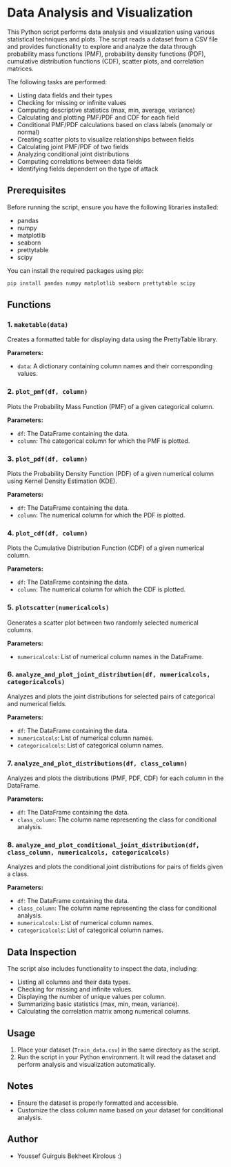 # Data Analysis and Visualization

This Python script performs data analysis and visualization using various statistical techniques and plots. The script reads a dataset from a CSV file and provides functionality to explore and analyze the data through probability mass functions (PMF), probability density functions (PDF), cumulative distribution functions (CDF), scatter plots, and correlation matrices.

The following tasks are performed:
- Listing data fields and their types
- Checking for missing or infinite values
- Computing descriptive statistics (max, min, average, variance)
- Calculating and plotting PMF/PDF and CDF for each field
- Conditional PMF/PDF calculations based on class labels (anomaly or normal)
- Creating scatter plots to visualize relationships between fields
- Calculating joint PMF/PDF of two fields
- Analyzing conditional joint distributions
- Computing correlations between data fields
- Identifying fields dependent on the type of attack

## Prerequisites

Before running the script, ensure you have the following libraries installed:

- pandas
- numpy
- matplotlib
- seaborn
- prettytable
- scipy

You can install the required packages using pip:

```bash
pip install pandas numpy matplotlib seaborn prettytable scipy
```

## Functions

### 1. `maketable(data)`
Creates a formatted table for displaying data using the PrettyTable library.

**Parameters:**
- `data`: A dictionary containing column names and their corresponding values.

### 2. `plot_pmf(df, column)`
Plots the Probability Mass Function (PMF) of a given categorical column.

**Parameters:**
- `df`: The DataFrame containing the data.
- `column`: The categorical column for which the PMF is plotted.

### 3. `plot_pdf(df, column)`
Plots the Probability Density Function (PDF) of a given numerical column using Kernel Density Estimation (KDE).

**Parameters:**
- `df`: The DataFrame containing the data.
- `column`: The numerical column for which the PDF is plotted.

### 4. `plot_cdf(df, column)`
Plots the Cumulative Distribution Function (CDF) of a given numerical column.

**Parameters:**
- `df`: The DataFrame containing the data.
- `column`: The numerical column for which the CDF is plotted.

### 5. `plotscatter(numericalcols)`
Generates a scatter plot between two randomly selected numerical columns.

**Parameters:**
- `numericalcols`: List of numerical column names in the DataFrame.

### 6. `analyze_and_plot_joint_distribution(df, numericalcols, categoricalcols)`
Analyzes and plots the joint distributions for selected pairs of categorical and numerical fields.

**Parameters:**
- `df`: The DataFrame containing the data.
- `numericalcols`: List of numerical column names.
- `categoricalcols`: List of categorical column names.

### 7. `analyze_and_plot_distributions(df, class_column)`
Analyzes and plots the distributions (PMF, PDF, CDF) for each column in the DataFrame.

**Parameters:**
- `df`: The DataFrame containing the data.
- `class_column`: The column name representing the class for conditional analysis.

### 8. `analyze_and_plot_conditional_joint_distribution(df, class_column, numericalcols, categoricalcols)`
Analyzes and plots the conditional joint distributions for pairs of fields given a class.

**Parameters:**
- `df`: The DataFrame containing the data.
- `class_column`: The column name representing the class for conditional analysis.
- `numericalcols`: List of numerical column names.
- `categoricalcols`: List of categorical column names.

## Data Inspection

The script also includes functionality to inspect the data, including:
- Listing all columns and their data types.
- Checking for missing and infinite values.
- Displaying the number of unique values per column.
- Summarizing basic statistics (max, min, mean, variance).
- Calculating the correlation matrix among numerical columns.

## Usage

1. Place your dataset (`Train_data.csv`) in the same directory as the script.
2. Run the script in your Python environment. It will read the dataset and perform analysis and visualization automatically.

## Notes

- Ensure the dataset is properly formatted and accessible.
- Customize the class column name based on your dataset for conditional analysis.

## Author

- Youssef Guirguis Bekheet Kirolous :)
